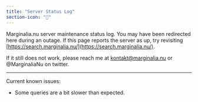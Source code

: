 ```yaml
---
title: "Server Status Log"
section-icon: "🔧"
---
```


Marginalia.nu server maintenance status log. You may have been redirected here during an outage. 
If this page reports the server as up, try revisiting [https://search.marginalia.nu/](https://search.marginalia.nu/).

If it still does not work, please reach me at kontakt@marginalia.nu or @MarginaliaNu on twitter.

<hr>
Current known issues:<br>
<ul>
  <li> Some queries are a bit slower than expected. </li>
</ul>
<!--
Patches:
<ul>
  <li>(2023-04-13) Patch 1: Disable Web 1.0 filter and temporarily disable blog profile's recency bias, as a work around
							for the currently somewhat corrupted document metadata with no usable year-information. </li>
  <li>(2023-04-15) Patch 2: Fix bug where <tt>tld:</tt> and <tt>links:</tt>-style queries weren't picked up due to
							how queries were constructed. </li>
</ul>
-->